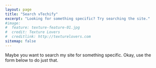 ```yaml
---
layout: page
title: "Search vTechify"
excerpt: "Looking for something specific? Try searching the site."
#image:
#  feature: texture-feature-01.jpg
#  credit: Texture Lovers
#  creditlink: http://texturelovers.com
sitemap: false
---  
```



Maybe you want to search my site for something specific. Okay, use the form below to do just that.

<script type="text/javascript">
  var GOOG_FIXURL_LANG = 'en';
  var GOOG_FIXURL_SITE = '{{ site.url }}'
</script>
<script type="text/javascript"
  src="http://linkhelp.clients.google.com/tbproxy/lh/wm/fixurl.js">
</script>